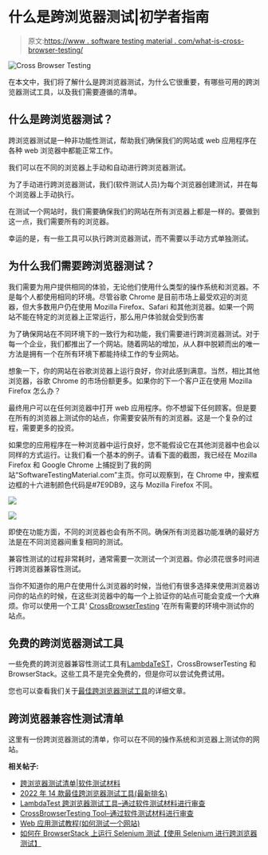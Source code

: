 # 什么是跨浏览器测试|初学者指南

> 原文:[https://www . software testing material . com/what-is-cross-browser-testing/](https://www.softwaretestingmaterial.com/what-is-cross-browser-testing/)

![Cross Browser Testing](img/af1a142cb80ab95174486d1edb2186ff.png "Cross Browser Testing")

在本文中，我们将了解什么是跨浏览器测试，为什么它很重要，有哪些可用的跨浏览器测试工具，以及我们需要遵循的清单。

## **什么是跨浏览器测试？**

跨浏览器测试是一种非功能性测试，帮助我们确保我们的网站或 web 应用程序在各种 web 浏览器中都能正常工作。

我们可以在不同的浏览器上手动和自动进行跨浏览器测试。

为了手动进行跨浏览器测试，我们(软件测试人员)为每个浏览器创建测试，并在每个浏览器上手动执行。

在测试一个网站时，我们需要确保我们的网站在所有浏览器上都是一样的。要做到这一点，我们需要所有的浏览器。

幸运的是，有一些工具可以执行跨浏览器测试，而不需要以手动方式单独测试。

## **为什么我们需要跨浏览器测试？**

我们需要为用户提供相同的体验，无论他们使用什么类型的操作系统和浏览器。不是每个人都使用相同的环境。尽管谷歌 Chrome 是目前市场上最受欢迎的浏览器，但大多数用户仍在使用 Mozilla Firefox、Safari 和其他浏览器。如果一个网站不能在特定的浏览器上正常运行，那么用户体验就会受到伤害

为了确保网站在不同环境下的一致行为和功能，我们需要进行跨浏览器测试。对于每一个企业，我们都推出了一个网站。随着网站的增加，从人群中脱颖而出的唯一方法是拥有一个在所有环境下都能持续工作的专业网站。

想象一下，你的网站在谷歌浏览器上运行良好，你对此感到满意。当然，相比其他浏览器，谷歌 Chrome 的市场份额更多。如果你的下一个客户正在使用 Mozilla Firefox 怎么办？

最终用户可以在任何浏览器中打开 web 应用程序。你不想留下任何顾客。但是要在所有的浏览器上测试你的站点，你需要安装所有的浏览器。这是一个复杂的过程，需要更多的投资。

如果您的应用程序在一种浏览器中运行良好，您不能假设它在其他浏览器中也会以同样的方式运行。让我们看一个基本的例子。请看下面的截图，我已经在 Mozilla Firefox 和 Google Chrome 上捕捉到了我的网站“SoftwareTestingMaterial.com”主页。你可以观察到，在 Chrome 中，搜索框边框的十六进制颜色代码是#7E9DB9，这与 Mozilla Firefox 不同。

[![](img/e389aa694b6c8fb9c4adaa6b3be419c1.png)](https://www.softwaretestingmaterial.com/wp-content/uploads/2017/10/CBT-HomePage-GoogleChrome.png)

[![](img/f7bc0db2854ac38184246b91479a42c4.png)](https://www.softwaretestingmaterial.com/wp-content/uploads/2017/10/CBT-HomePage-MozillaFirefox.png)

即使在功能方面，不同的浏览器也会有所不同。确保所有浏览器功能准确的最好方法是在不同浏览器间重复相同的测试。

兼容性测试的过程非常耗时，通常需要一次测试一个浏览器。你必须花很多时间进行跨浏览器兼容性测试。

当你不知道你的用户在使用什么浏览器的时候，当他们有很多选择来使用浏览器访问你的站点的时候，在这些浏览器中的每一个上验证你的站点可能会变成一个大麻烦。你可以使用一个工具' [CrossBrowserTesting](https://crossbrowsertesting.com/offer/automated-testing?utm_source=stm&utm_medium=cpc&utm_campaign=sel) '在所有需要的环境中测试你的站点。

## **免费的跨浏览器测试工具**

一些免费的跨浏览器兼容性测试工具有[LambdaT](https://bit.ly/LambdaTest)[e](https://bit.ly/LambdaTest)[ST](https://bit.ly/LambdaTest)，CrossBrowserTesting 和 BrowserStack。这些工具不是完全免费的，但是你可以尝试免费试用。

您也可以查看我们关于[最佳跨浏览器测试工具](https://www.softwaretestingmaterial.com/best-cross-browser-testing-tools/)的详细文章。

## **跨浏览器兼容性测试清单**

这里有一份跨浏览器测试的清单，你可以在不同的操作系统和浏览器上测试你的网站。

**相关帖子:**

*   [跨浏览器测试清单|软件测试材料](https://www.softwaretestingmaterial.com/cross-browser-testing-checklist/)
*   [2022 年 14 款最佳跨浏览器测试工具(最新排名)](https://www.softwaretestingmaterial.com/best-cross-browser-testing-tools/)
*   [LambdaTest 跨浏览器测试工具–通过软件测试材料进行审查](https://www.softwaretestingmaterial.com/lambdatest-cross-browser-testing-tool/)
*   [CrossBrowserTesting Tool–通过软件测试材料进行审查](https://www.softwaretestingmaterial.com/cross-browser-testing-using-crossbrowsertesting-tool/)
*   [Web 应用测试教程(如何测试一个网站)](https://www.softwaretestingmaterial.com/web-application-testing-tutorial/)
*   [如何在 BrowserStack 上运行 Selenium 测试【使用 Selenium 进行跨浏览器测试】](https://www.softwaretestingmaterial.com/run-selenium-tests-on-browserstack/)